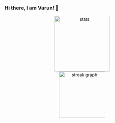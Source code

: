 ### Hi there, I am Varun! 👋

<div align="center">
  <img src="https://github-readme-stats-v4run75.vercel.app/api?username=v4run75&show_icons=true&theme=dark" height="180" alt="stats"/> <br>
  <img src="https://streak-stats.demolab.com?user=v4run75&locale=en&mode=daily&theme=tokyonight&hide_border=true&border_radius=5" height="150" alt="streak graph"  /> <br>
</div>


<!--
**v4run75/v4run75** is a ✨ _special_ ✨ repository because its `README.md` (this file) appears on your GitHub profile.

Here are some ideas to get you started:

- 🔭 I’m currently working on ...
- 🌱 I’m currently learning ...
- 👯 I’m looking to collaborate on ...
- 🤔 I’m looking for help with ...
- 💬 Ask me about ...
- 📫 How to reach me: ...
- 😄 Pronouns: ...
- ⚡ Fun fact: ...
-->
